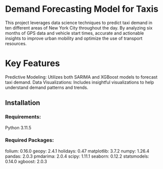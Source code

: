 # Demand Forecasting Model for Taxis

This project leverages data science techniques to predict taxi demand in ten different areas of New York City throughout the day. By analyzing six months of GPS data and vehicle start times, accurate and actionable insights to improve urban mobility and optimize the use of transport resources.

# Key Features
Predictive Modeling: Utilizes both SARIMA and XGBoost models to forecast taxi demand.
Data Visualizations: Includes insightful visualizations to help understand demand patterns and trends.

## Installation

### Requirements: 
Python 3.11.5

### Required Packages:
folium: 0.16.0
geopy: 2.4.1
holidays: 0.47
matplotlib: 3.7.2
numpy: 1.26.4
pandas: 2.0.3
pmdarima: 2.0.4
scipy: 1.11.1
seaborn: 0.12.2
statsmodels: 0.14.0
xgboost: 2.0.3
